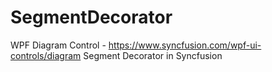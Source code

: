 # SegmentDecorator
WPF Diagram Control - https://www.syncfusion.com/wpf-ui-controls/diagram
Segment Decorator in Syncfusion 
